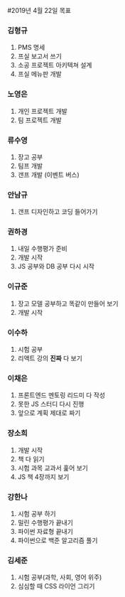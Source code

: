 #2019년 4월 22일 목표

### 김형규 
1. PMS 명세 
2. 프실 보고서 쓰기 
3. 소공 프로젝트 아키텍쳐 설계 
4. 프실 메뉴판 개발

### 노영은 
1. 개인 프로젝트 개발 
2. 팀 프로젝트 개발

### 류수영
1. 장고 공부 
2. 팀프 개발 
3. 갠프 개발 (이벤트 버스)

### 안남규 
1. 갠프 디자인하고 코딩 들어가기

### 권하경 
1. 내일 수행평가 준비 
2. 개발 시작 
3. JS 공부와 DB 공부 다시 시작

### 이규준 
1. 장고 모델 공부하고 똑같이 만들어 보기 
2. 개발 시작

### 이수하 
1. 시험 공부 
2. 리액트 강의 **진짜** 다 보기

### 이채은 
1. 프론트엔드 멘토링 리드미 다 작성 
2. 못한 JS 스터디 다시 진행 
3. 앞으로 계획 제대로 짜기

### 장소희
1. 개발 시작 
2. 책 다 읽기 
3. 시험 과목 교과서 훑어 보기 
4. JS 책 4장까지 보기

### 강한나 
1. 시험 공부 하기 
2. 밀린 수행평가 끝내기
3. 파이썬 자료형 끝내기 
4. 파이썬으로 백준 알고리즘 풀기

### 김세준 
1. 시험 공부(과학, 사회, 영어 위주)
2. 심심할 때 CSS 라이언 그리기

